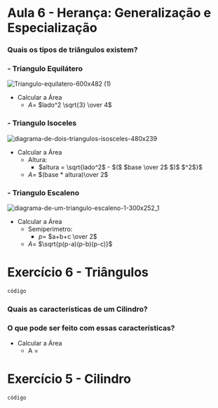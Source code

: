 # Aula 6 - Herança: Generalização e Especialização

### Quais os tipos de triângulos existem?
### - Triangulo Equilátero

![Triangulo-equilatero-600x482 (1)](https://github.com/brunamota/POO/assets/66503956/86f55e57-a8df-487a-b3cb-0241dace8dcf)

  - Calcular a Área
    - $A =$ $lado^2 \sqrt{3} \over 4$
### - Triangulo Isoceles

![diagrama-de-dois-triangulos-isosceles-480x239](https://github.com/brunamota/POO/assets/66503956/447b6137-5601-4754-b088-a8675d9ed00d)

  - Calcular a Área
    - Altura:
      - $altura = \sqrt{lado^2$ - $($ $base \over 2$ $)$ $^2$}$
    - $A =$ $(base * altura)\over 2$

### - Triangulo Escaleno

![diagrama-de-um-triangulo-escaleno-1-300x252_1](https://github.com/brunamota/POO/assets/66503956/0480d5a7-1345-4f93-946e-0e232ab93886)

  - Calcular a Área
    - Semiperímetro: 
      - $p =$ $a+b+c \over 2$
    - $A =$ $\sqrt{p(p-a)(p-b)(p-c)}$
  
# Exercício 6 - Triângulos

```Java
código
```

### Quais as características de um Cilindro?

### O que pode ser feito com essas características?

- Calcular a Área
  - A =

# Exercício 5 - Cilindro

```Java
código
```
